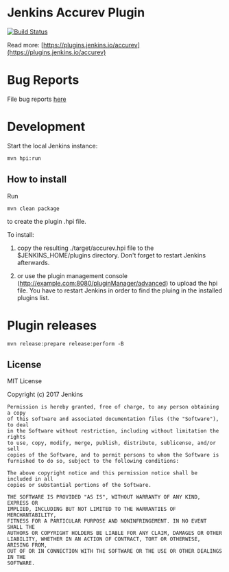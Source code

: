 # Jenkins Accurev Plugin
[![Build Status](https://ci.jenkins.io/job/Plugins/job/accurev-plugin/job/master/badge/icon)](https://ci.jenkins.io/job/Plugins/job/accurev-plugin/job/master/)

Read more: [https://plugins.jenkins.io/accurev](https://plugins.jenkins.io/accurev)

# Bug Reports

File bug reports [here](http://issues.jenkins-ci.org/secure/IssueNavigator.jspa?mode=hide&reset=true&jqlQuery=project+%3D+JENKINS+AND+status+in+%28Open%2C+%22In+Progress%22%2C+Reopened%29+AND+component+%3D+%27accurev-plugin%27)

# Development

Start the local Jenkins instance:

    mvn hpi:run


## How to install

Run

	mvn clean package

to create the plugin .hpi file.


To install:

1. copy the resulting ./target/accurev.hpi file to the $JENKINS_HOME/plugins directory. Don't forget to restart Jenkins afterwards.

2. or use the plugin management console (http://example.com:8080/pluginManager/advanced) to upload the hpi file. You have to restart Jenkins in order to find the pluing in the installed plugins list.


# Plugin releases


	mvn release:prepare release:perform -B


## License

MIT License

  Copyright (c) 2017 Jenkins

    Permission is hereby granted, free of charge, to any person obtaining a copy
    of this software and associated documentation files (the "Software"), to deal
    in the Software without restriction, including without limitation the rights
    to use, copy, modify, merge, publish, distribute, sublicense, and/or sell
    copies of the Software, and to permit persons to whom the Software is
    furnished to do so, subject to the following conditions:

    The above copyright notice and this permission notice shall be included in all
    copies or substantial portions of the Software.

    THE SOFTWARE IS PROVIDED "AS IS", WITHOUT WARRANTY OF ANY KIND, EXPRESS OR
    IMPLIED, INCLUDING BUT NOT LIMITED TO THE WARRANTIES OF MERCHANTABILITY,
    FITNESS FOR A PARTICULAR PURPOSE AND NONINFRINGEMENT. IN NO EVENT SHALL THE
    AUTHORS OR COPYRIGHT HOLDERS BE LIABLE FOR ANY CLAIM, DAMAGES OR OTHER
    LIABILITY, WHETHER IN AN ACTION OF CONTRACT, TORT OR OTHERWISE, ARISING FROM,
    OUT OF OR IN CONNECTION WITH THE SOFTWARE OR THE USE OR OTHER DEALINGS IN THE
    SOFTWARE.

